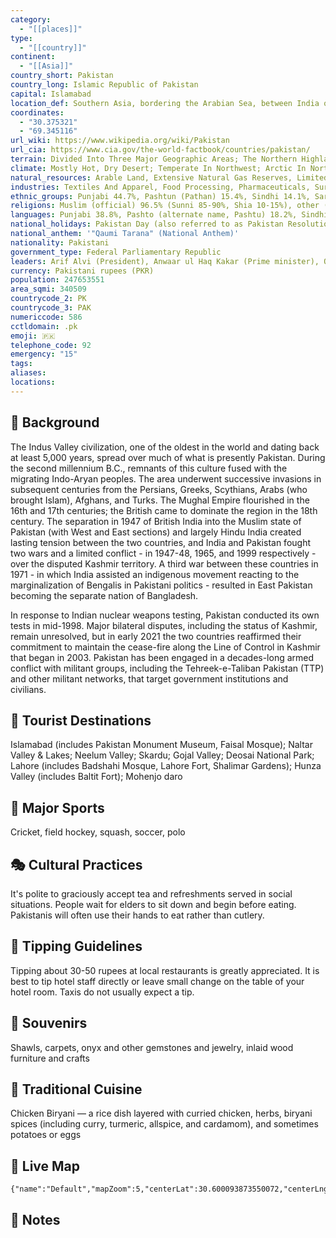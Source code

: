 ```yaml
---
category:
  - "[[places]]"
type:
  - "[[country]]"
continent:
  - "[[Asia]]"
country_short: Pakistan
country_long: Islamic Republic of Pakistan
capital: Islamabad
location_def: Southern Asia, bordering the Arabian Sea, between India on the east and Iran and Afghanistan on the west and China in the north
coordinates:
  - "30.375321"
  - "69.345116"
url_wiki: https://www.wikipedia.org/wiki/Pakistan
url_cia: https://www.cia.gov/the-world-factbook/countries/pakistan/
terrain: Divided Into Three Major Geographic Areas; The Northern Highlands, The Indus River Plain In The Center And East, And The Balochistan Plateau In The South And West
climate: Mostly Hot, Dry Desert; Temperate In Northwest; Arctic In North
natural_resources: Arable Land, Extensive Natural Gas Reserves, Limited Petroleum, Poor Quality Coal, Iron Ore, Copper, Salt, Limestone
industries: Textiles And Apparel, Food Processing, Pharmaceuticals, Surgical Instruments, Construction Materials, Paper Products, Fertilizer, Shrimp
ethnic_groups: Punjabi 44.7%, Pashtun (Pathan) 15.4%, Sindhi 14.1%, Saraiki 8.4%, Muhajirs 7.6%, Balochi 3.6%, other 6.3%
religions: Muslim (official) 96.5% (Sunni 85-90%, Shia 10-15%), other (includes Christian and Hindu) 3.5% (2020 est.)
languages: Punjabi 38.8%, Pashto (alternate name, Pashtu) 18.2%, Sindhi 14.6%, Saraiki (a Punjabi variant) 12.2%, Urdu 7.1%, Balochi 3%, Hindko 2.4%, Brahui 1.2%, other 2.4%
national_holidays: Pakistan Day (also referred to as Pakistan Resolution Day or Republic Day), 23 March (1940); note - commemorates both the adoption of the Lahore Resolution by the All-India Muslim League during its 22-24 March 1940 session, which called for the creation of independent Muslim states, and the adoption of the first constitution of Pakistan on 23 March 1956 during the transition to the Islamic Republic of Pakistan
national_anthem: '"Qaumi Tarana" (National Anthem)'
nationality: Pakistani
government_type: Federal Parliamentary Republic
leaders: Arif Alvi (President), Anwaar ul Haq Kakar (Prime minister), Qazi Faez Isa (Chief justice)
currency: Pakistani rupees (PKR)
population: 247653551
area_sqmi: 340509
countrycode_2: PK
countrycode_3: PAK
numericcode: 586
cctldomain: .pk
emoji: 🇵🇰
telephone_code: 92
emergency: "15"
tags: 
aliases: 
locations:
---
```

## 🌱 Background
The Indus Valley civilization, one of the oldest in the world and dating back at least 5,000 years, spread over much of what is presently Pakistan. During the second millennium B.C., remnants of this culture fused with the migrating Indo-Aryan peoples. The area underwent successive invasions in subsequent centuries from the Persians, Greeks, Scythians, Arabs (who brought Islam), Afghans, and Turks. The Mughal Empire flourished in the 16th and 17th centuries; the British came to dominate the region in the 18th century. The separation in 1947 of British India into the Muslim state of Pakistan (with West and East sections) and largely Hindu India created lasting tension between the two countries, and India and Pakistan fought two wars and a limited conflict - in 1947-48, 1965, and 1999 respectively - over the disputed Kashmir territory. A third war between these countries in 1971 - in which India assisted an indigenous movement reacting to the marginalization of Bengalis in Pakistani politics - resulted in East Pakistan becoming the separate nation of Bangladesh.

In response to Indian nuclear weapons testing, Pakistan conducted its own tests in mid-1998. Major bilateral disputes, including the status of Kashmir, remain unresolved, but in early 2021 the two countries reaffirmed their commitment to maintain the cease-fire along the Line of Control in Kashmir that began in 2003. Pakistan has been engaged in a decades-long armed conflict with militant groups, including the Tehreek-e-Taliban Pakistan (TTP) and other militant networks, that target government institutions and civilians.

## 📌 Tourist Destinations
Islamabad (includes Pakistan Monument Museum, Faisal Mosque); Naltar Valley & Lakes; Neelum Valley; Skardu; Gojal Valley; Deosai National Park; Lahore (includes Badshahi Mosque, Lahore Fort, Shalimar Gardens); Hunza Valley (includes Baltit Fort); Mohenjo daro

## 🥇 Major Sports
Cricket, field hockey, squash, soccer, polo

## 🎭 Cultural Practices
It's polite to graciously accept tea and refreshments served in social situations. People wait for elders to sit down and begin before eating. Pakistanis will often use their hands to eat rather than cutlery.

## 🫰 Tipping Guidelines
Tipping about 30-50 rupees at local restaurants is greatly appreciated. It is best to tip hotel staff directly or leave small change on the table of your hotel room. Taxis do not usually expect a tip.

## 🎁 Souvenirs
Shawls, carpets, onyx and other gemstones and jewelry, inlaid wood furniture and crafts

## 🍲 Traditional Cuisine
Chicken Biryani — a rice dish layered with curried chicken, herbs, biryani spices (including curry, turmeric, allspice, and cardamom), and sometimes potatoes or eggs

## 📡 Live Map
```mapview
{"name":"Default","mapZoom":5,"centerLat":30.600093873550072,"centerLng":69.49956622586407,"query":"","chosenMapSource":0}
```

## 📒 Notes

